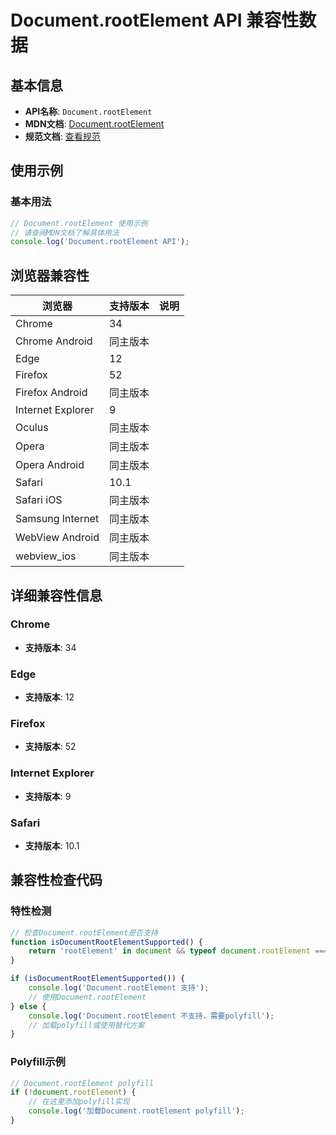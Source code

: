 # Document.rootElement API 兼容性数据

## 基本信息

- **API名称**: `Document.rootElement`
- **MDN文档**: [Document.rootElement](https://developer.mozilla.org/docs/Web/API/Document/rootElement)
- **规范文档**: [查看规范](https://svgwg.org/svg2-draft/struct.html#__svg__SVGDocument__rootElement)

## 使用示例

### 基本用法

```javascript
// Document.rootElement 使用示例
// 请查阅MDN文档了解具体用法
console.log('Document.rootElement API');
```

## 浏览器兼容性

| 浏览器 | 支持版本 | 说明 |
|--------|----------|------|
| Chrome | 34 |  |
| Chrome Android | 同主版本 |  |
| Edge | 12 |  |
| Firefox | 52 |  |
| Firefox Android | 同主版本 |  |
| Internet Explorer | 9 |  |
| Oculus | 同主版本 |  |
| Opera | 同主版本 |  |
| Opera Android | 同主版本 |  |
| Safari | 10.1 |  |
| Safari iOS | 同主版本 |  |
| Samsung Internet | 同主版本 |  |
| WebView Android | 同主版本 |  |
| webview_ios | 同主版本 |  |

## 详细兼容性信息

### Chrome

- **支持版本**: 34

### Edge

- **支持版本**: 12

### Firefox

- **支持版本**: 52

### Internet Explorer

- **支持版本**: 9

### Safari

- **支持版本**: 10.1

## 兼容性检查代码

### 特性检测

```javascript
// 检查Document.rootElement是否支持
function isDocumentRootElementSupported() {
    return 'rootElement' in document && typeof document.rootElement === 'function';
}

if (isDocumentRootElementSupported()) {
    console.log('Document.rootElement 支持');
    // 使用Document.rootElement
} else {
    console.log('Document.rootElement 不支持，需要polyfill');
    // 加载polyfill或使用替代方案
}
```

### Polyfill示例

```javascript
// Document.rootElement polyfill
if (!document.rootElement) {
    // 在这里添加polyfill实现
    console.log('加载Document.rootElement polyfill');
}
```

